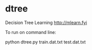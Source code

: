 # dtree
Decision Tree Learning
http://mlearn.fyi

To run on command line:

python dtree.py train.dat.txt test.dat.txt
